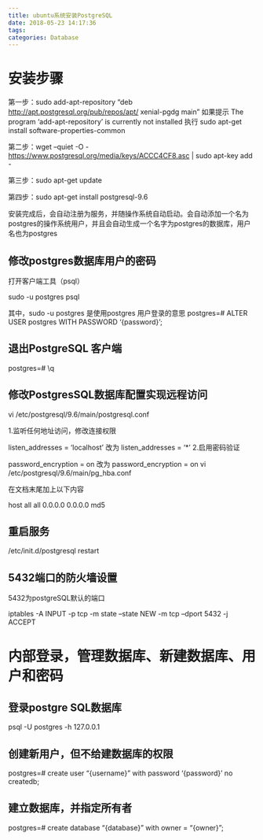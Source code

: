 ```yaml
---
title: ubuntu系统安装PostgreSQL
date: 2018-05-23 14:17:36
tags:
categories: Database
---
```


# 安装步骤

第一步：sudo add-apt-repository “deb http://apt.postgresql.org/pub/repos/apt/ xenial-pgdg main” 
如果提示 The program ‘add-apt-repository’ is currently not installed 
执行 sudo apt-get install software-properties-common

第二步：wget –quiet -O - https://www.postgresql.org/media/keys/ACCC4CF8.asc | sudo apt-key add -

第三步：sudo apt-get update

第四步：sudo apt-get install postgresql-9.6

安装完成后，会自动注册为服务，并随操作系统自动启动。会自动添加一个名为postgres的操作系统用户，并且会自动生成一个名字为postgres的数据库，用户名也为postgres

<!-- more -->

## 修改postgres数据库用户的密码 
打开客户端工具（psql）

sudo -u postgres psql

其中，sudo -u postgres 是使用postgres 用户登录的意思 
postgres=# ALTER USER postgres WITH PASSWORD ‘{password}’;

## 退出PostgreSQL 客户端 
postgres=# \q

## 修改PostgresSQL数据库配置实现远程访问

vi /etc/postgresql/9.6/main/postgresql.conf

1.监听任何地址访问，修改连接权限

listen_addresses = ‘localhost’ 改为 listen_addresses = ‘*’
2.启用密码验证

password_encryption = on 改为 password_encryption = on
vi /etc/postgresql/9.6/main/pg_hba.conf

在文档末尾加上以下内容

host all all 0.0.0.0 0.0.0.0 md5

## 重启服务

/etc/init.d/postgresql restart
## 5432端口的防火墙设置

5432为postgreSQL默认的端口

iptables -A INPUT -p tcp -m state –state NEW -m tcp –dport 5432 -j ACCEPT

# 内部登录，管理数据库、新建数据库、用户和密码

## 登录postgre SQL数据库

psql -U postgres -h 127.0.0.1

## 创建新用户，但不给建数据库的权限

postgres=# create user “{username}” with password ‘{password}’ no createdb;

## 建立数据库，并指定所有者

postgres=# create database “{database}” with owner = “{owner}”;
